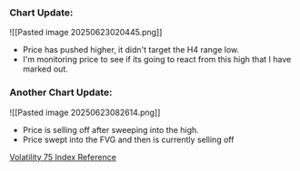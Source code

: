 
### Chart Update:

![[Pasted image 20250623020445.png]]

- Price has pushed higher, it didn't target the H4 range low.
- I'm monitoring price to see if its going to react from this high that I have marked out.

### Another Chart Update:

![[Pasted image 20250623082614.png]]

- Price is selling off after sweeping into the high.
- Price swept into the FVG and then is currently selling off

[Volatility 75 Index Reference](obsidian://open?vault=the-dojo&file=Synthetic%20Indices%2FVolatility%2075%20Index%2F22-06-25)

